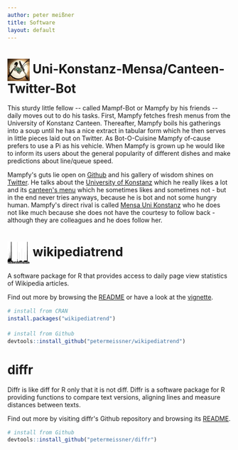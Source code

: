 ```yaml
---
author: peter meißner
title: Software
layout: default
---
```


# <img src="/images/unikonstanzmensabot.jpg" style="width: 50px; vertical-align:middle;" /> Uni-Konstanz-Mensa/Canteen-Twitter-Bot
 
This sturdy little fellow -- called Mampf-Bot or Mampfy by his friends -- daily moves out to do his tasks. First, Mampfy fetches fresh  menus from the University of Konstanz Canteen. Thereafter, Mampfy boils his gatherings into a soup until he has a nice extract in tabular form which he then serves in little pieces laid out on Twitter. As Bot-O-Cuisine Mampfy of-cause prefers to use a Pi as his vehicle. When Mampfy is grown up he would like to inform its users about the general popularity of different dishes and make predictions about line/queue speed.

Mampfy's guts lie open on [Github](https://github.com/petermeissner/unikonstanzmensabot) and his gallery of wisdom shines on [Twitter](https://twitter.com/Mensa_Bot_UniKN/with_replies). He talks about the [University of Konstanz](http://www.uni-konstanz.de/) which he really likes a lot and its [canteen's menu](https://www.seezeit.com/Essen/Speiseplaene/MensaGiessberg.html) which he sometimes likes and sometimes not - but in the end never tries anyways, because he is bot and not some hungry human. Mampfy's direct rival is called [Mensa Uni Konstanz](https://twitter.com/giessberg) who he does not like much because she does not have the courtesy to follow back - although they are colleagues and he does follow her.  

# <img src="/images/wp_trend.png" style="width: 50px; vertical-align:middle;" /> wikipediatrend

A software package for R that provides access to daily page view statistics of Wikipedia articles.  

Find out more by browsing the [README](https://github.com/petermeissner/wikipediatrend) or have a look at the [vignette](https://cran.r-project.org/web/packages/wikipediatrend/vignettes/using-wikipediatrend.html).

``` r
# install from CRAN
install.packages("wikipediatrend")

# install from Github
devtools::install_github("petermeissner/wikipediatrend")
```


# diffr

Diffr is like diff for R only that it is not diff. Diffr is a software package for R providing functions to compare text versions, aligning lines and measure distances between texts.

Find out more by visiting diffr's Github repository and browsing its [README](https://github.com/petermeissner/diffr).

``` r
# install from Github
devtools::install_github("petermeissner/diffr")
```
